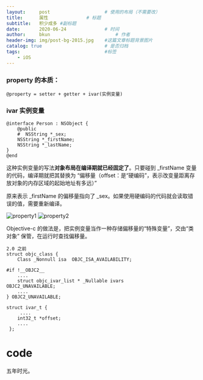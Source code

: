 ```yaml
---
layout:     post   				    # 使用的布局（不需要改）
title:      属性 				# 标题 
subtitle:   积少成多 #副标题
date:       2020-06-24				# 时间
author:     bkun 						# 作者
header-img: img/post-bg-2015.jpg 	#这篇文章标题背景图片
catalog: true 						# 是否归档
tags:								#标签
    - iOS
---
```


### property 的本质：

```
@property = setter + getter + ivar(实例变量)

```

### ivar 实例变量

```
@interface Person : NSObject {
	@public
	#  NSString *_sex;
	NSString *_firstName;
	NSString *_lastName;
}
@end
```
	
这种实例变量的写法**对象布局在编译期就已经固定了**。只要碰到 _firstName 变量的代码，编译期就把其替换为 “偏移量（offset：是“硬编码”，表示改变量距离存放对象的内存区域的起始地址有多远）”

原来表示 _firstName 的偏移量指向了 _sex。如果使用硬编码的代码就会读取错误的值，需要重新编译。

![property1](https://tva1.sinaimg.cn/large/007S8ZIlgy1gg971x0zncj30960740tn.jpg) ![property2](https://tva1.sinaimg.cn/large/007S8ZIlgy1gg972xocqoj309k09iq47.jpg)

Objective-c 的做法是，把实例变量当作一种存储偏移量的“特殊变量”，交由“类对象” 保管，在运行时查找偏移量。 

```
2.0 之前
struct objc_class {
    Class _Nonnull isa  OBJC_ISA_AVAILABILITY;

#if !__OBJC2__
    ....                                
    struct objc_ivar_list * _Nullable ivars                  OBJC2_UNAVAILABLE;
    ....
} OBJC2_UNAVAILABLE;

struct ivar_t {
	 ....
    int32_t *offset;
    ....
 };

```
# code

五年时光。
